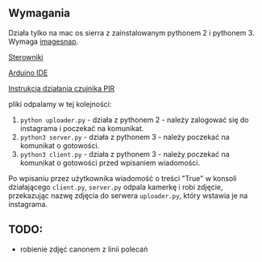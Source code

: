 ## Wymagania

Działa tylko na mac os sierra z zainstalowanym pythonem 2 i pythonem 3. Wymaga [imagesnap](http://iharder.sourceforge.net/current/macosx/imagesnap/).

[Sterowniki](https://github.com/adrianmihalko/ch340g-ch34g-ch34x-mac-os-x-driver)

[Arduino IDE](https://www.arduino.cc/en/Guide/ArduinoNano)

[Instrukcja działania czujnika PIR](https://www.youtube.com/watch?v=63TR_3kn76U)

pliki odpalamy w tej kolejności:

1. `python uploader.py` - działa z pythonem 2 - należy zalogować się do instagrama i poczekać na komunikat.
2. `python3 server.py` - działa z pythonem 3 - należy poczekać na komunikat o gotowości.
3. `python3 client.py` - działa z pythonem 3 - należy poczekać na komunikat o gotowości przed wpisaniem wiadomości.

Po wpisaniu przez użytkownika wiadomość o treści "True" w konsoli działającego `client.py`, `server.py` odpala kamerkę i robi zdjęcie, przekazując nazwę zdjęcia do serwera `uploader.py`, który wstawia je na instagrama.

## TODO:

- robienie zdjęć canonem z linii polecań
